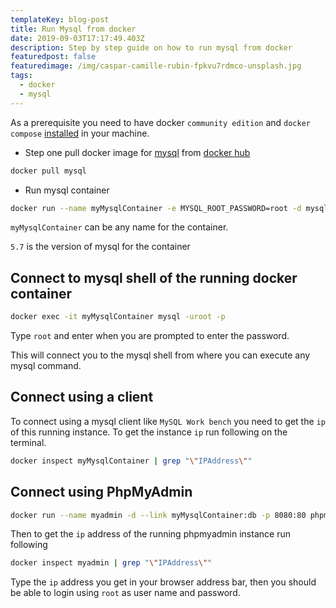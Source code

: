 ```yaml
---
templateKey: blog-post
title: Run Mysql from docker
date: 2019-09-03T17:17:49.403Z
description: Step by step guide on how to run mysql from docker
featuredpost: false
featuredimage: /img/caspar-camille-rubin-fpkvu7rdmco-unsplash.jpg
tags:
  - docker
  - mysql
---
```


As a prerequisite you need to have docker `community edition` and `docker compose` [installed](https://www.digitalocean.com/community/tutorials/how-to-install-and-use-docker-on-ubuntu-18-04) in your machine.

- Step one
  pull docker image for [mysql](https://hub.docker.com/_/mysql) from [docker hub](https://hub.docker.com/)

```bash
docker pull mysql
```

- Run mysql container

```bash
docker run --name myMysqlContainer -e MYSQL_ROOT_PASSWORD=root -d mysql:5.7
```

`myMysqlContainer` can be any name for the container.

`5.7` is the version of mysql for the container

## Connect to mysql shell of the running docker container

```bash
docker exec -it myMysqlContainer mysql -uroot -p
```

Type `root` and enter when you are prompted to enter the password.

This will connect you to the mysql shell from where you can execute any mysql command.


## Connect using a client

To connect using a mysql client like `MySQL Work bench` you need to get the `ip` of this running instance.
To get the instance `ip` run following on the terminal.

```bash
docker inspect myMysqlContainer | grep "\"IPAddress\""

```



## Connect using PhpMyAdmin


```bash
docker run --name myadmin -d --link myMysqlContainer:db -p 8080:80 phpmyadmin/phpmyadmin
```

Then to get the `ip` address of the running phpmyadmin instance run following

```bash
docker inspect myadmin | grep "\"IPAddress\""
```

Type the `ip` address you get in your browser address bar, then you should be able to login using `root` as user name and password.